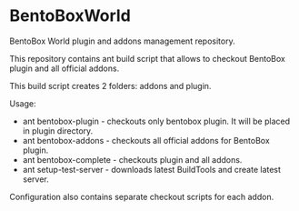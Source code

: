 # BentoBoxWorld
BentoBox World plugin and addons management repository.

This repository contains ant build script that allows to checkout BentoBox plugin and all official addons.

This build script creates 2 folders: addons and plugin.

Usage:
 - ant bentobox-plugin - checkouts only bentobox plugin. It will be placed in plugin directory.
 - ant bentobox-addons - checkouts all official addons for BentoBox plugin. 
 - ant bentobox-complete - checkouts plugin and all addons.
 - ant setup-test-server - downloads latest BuildTools and create latest server.
	
Configuration also contains separate checkout scripts for each addon.

